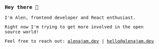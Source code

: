 ### <samp>Hey there 👋</samp>

<samp>

I'm Alen, frontend developer and React enthusiast.

Right now I'm trying to get more involved in the open source world!

Feel free to reach out: [alenajam.dev](https://alenajam.dev) | [hello@alenajam.dev](mailto:hello@alenajam.dev)
</samp>
